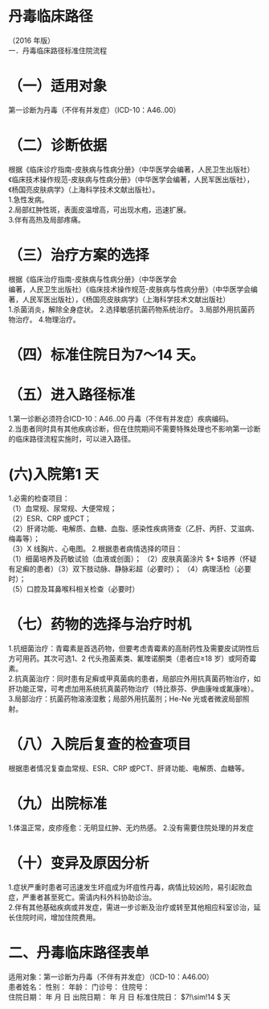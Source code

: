 # 丹毒临床路径  
（2016 年版）  
一．丹毒临床路径标准住院流程  
# （一）适用对象  
第一诊断为丹毒（不伴有并发症）（ICD-10：A46..00）  
# （二）诊断依据  
根据《临床诊疗指南-皮肤病与性病分册》（中华医学会编著，人民卫生出版社）《临床技术操作规范-皮肤病与性病分册》（中华医学会编著，人民军医出版社），《杨国亮皮肤病学》（上海科学技术文献出版社）。  
1.急性发病。  
2.局部红肿性斑，表面皮温增高，可出现水疱，迅速扩展。  
3.伴有高热及局部疼痛。  
# （三）治疗方案的选择  
根据《临床治疗指南-皮肤病与性病分册》（中华医学会  
编著，人民卫生出版社）《临床技术操作规范-皮肤病与性病分册》（中华医学会编著，人民军医出版社），《杨国亮皮肤病学》（上海科学技术文献出版社）  
1.杀菌消炎，解除全身症状。 2.选择敏感抗菌药物系统治疗。 3.局部外用抗菌药物治疗。 4.物理治疗。  
# （四）标准住院日为7～14 天。  
# （五）进入路径标准  
1.第一诊断必须符合ICD-10：A46..00 丹毒（不伴有并发症）疾病编码。  
2.当患者同时具有其他疾病诊断，但在住院期间不需要特殊处理也不影响第一诊断的临床路径流程实施时，可以进入路径。  
# (六)入院第1 天  
1.必需的检查项目：  
（1）血常规、尿常规、大便常规；  
（2）ESR、CRP 或PCT；  
（2）肝肾功能、电解质、血糖、血脂、感染性疾病筛查（乙肝、丙肝、艾滋病、梅毒等）；  
（3）X 线胸片、心电图。 2.根据患者病情选择的项目：  
（1）细菌培养及药敏试验（血液或创面）； （2）皮肤真菌涂片 $+ $培养（怀疑有足癣的患者）（3）双下肢动脉、静脉彩超（必要时）； （4）病理活检（必要时）；  
（5）口腔及耳鼻喉科相关检查（必要时）  
# （七）药物的选择与治疗时机  
1.抗细菌治疗：青霉素是首选药物，但要考虑青霉素的高耐药性及需要皮试阴性后方可用药。其次可选1、2 代头孢菌素类、氟喹诺酮类（患者应≥18 岁）或阿奇霉素。  
2.抗真菌治疗：同时患有足癣或甲真菌病的患者，局部应外用抗真菌药物治疗，如肝功能正常，可考虑加用系统抗真菌药物治疗（特比萘芬、伊曲康唑或氟康唑）。  
3.局部治疗：抗菌药物溶液湿敷；局部外用抗菌剂；He-Ne 光或者微波局部照射。  
# （八）入院后复查的检查项目  
根据患者情况复查血常规、ESR、CRP 或PCT、肝肾功能、电解质、血糖等。  
# （九）出院标准  
1.体温正常，皮疹痊愈：无明显红肿、无灼热感。 2.没有需要住院处理的并发症  
# （十）变异及原因分析  
1.症状严重时患者可迅速发生坏疽成为坏疽性丹毒，病情比较凶险，易引起败血症，严重者甚至死亡。需请内科外科协助诊治。  
2.伴有其他基础疾病或并发症，需进一步诊断及治疗或转至其他相应科室诊治，延长住院时间，增加住院费用。  
# 二、丹毒临床路径表单  
适用对象：第一诊断为丹毒（不伴有并发症）（ICD-10：A46.00）  
患者姓名：           性别：    年龄：    门诊号：       住院号：  
住院日期：   年  月  日 出院日期：   年  月   日  标准住院日： $7\!\sim\!14 $ 天  
